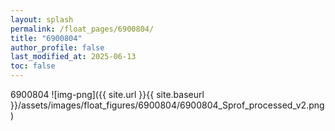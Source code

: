 ```yaml
---
layout: splash
permalink: /float_pages/6900804/
title: "6900804"
author_profile: false
last_modified_at: 2025-06-13
toc: false
---
```

 
6900804
![img-png]({{ site.url }}{{ site.baseurl }}/assets/images/float_figures/6900804/6900804_Sprof_processed_v2.png)
